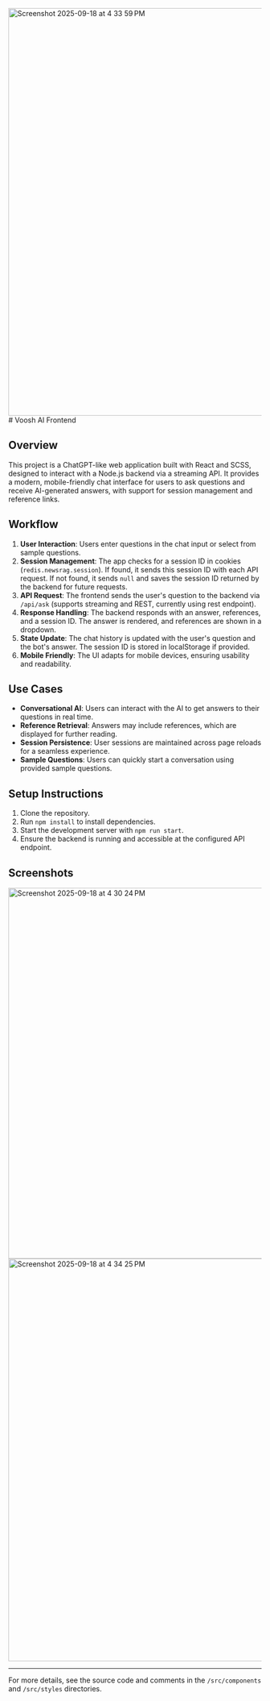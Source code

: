 <img width="1469" height="809" alt="Screenshot 2025-09-18 at 4 33 59 PM" src="https://github.com/user-attachments/assets/063e89f8-8bd2-4291-b7c9-3d4b85efa661" /># Voosh AI Frontend

## Overview
This project is a ChatGPT-like web application built with React and SCSS, designed to interact with a Node.js backend via a streaming API. It provides a modern, mobile-friendly chat interface for users to ask questions and receive AI-generated answers, with support for session management and reference links.

## Workflow
1. **User Interaction**: Users enter questions in the chat input or select from sample questions.
2. **Session Management**: The app checks for a session ID in cookies (`redis.newsrag.session`). If found, it sends this session ID with each API request. If not found, it sends `null` and saves the session ID returned by the backend for future requests.
3. **API Request**: The frontend sends the user's question to the backend via `/api/ask` (supports streaming and REST, currently using rest endpoint).
4. **Response Handling**: The backend responds with an answer, references, and a session ID. The answer is rendered, and references are shown in a dropdown.
5. **State Update**: The chat history is updated with the user's question and the bot's answer. The session ID is stored in localStorage if provided.
6. **Mobile Friendly**: The UI adapts for mobile devices, ensuring usability and readability.

## Use Cases
- **Conversational AI**: Users can interact with the AI to get answers to their questions in real time.
- **Reference Retrieval**: Answers may include references, which are displayed for further reading.
- **Session Persistence**: User sessions are maintained across page reloads for a seamless experience.
- **Sample Questions**: Users can quickly start a conversation using provided sample questions.


## Setup Instructions
1. Clone the repository.
2. Run `npm install` to install dependencies.
3. Start the development server with `npm run start`.
4. Ensure the backend is running and accessible at the configured API endpoint.

## Screenshots
<!-- Add screenshots below -->

<img width="1470" height="736" alt="Screenshot 2025-09-18 at 4 30 24 PM" src="https://github.com/user-attachments/assets/948333c9-9bee-4c94-9a90-564e801dd760" />
<img width="1467" height="799" alt="Screenshot 2025-09-18 at 4 34 25 PM" src="https://github.com/user-attachments/assets/dbfe6bed-4d6d-4858-9589-6fdf08532d64" />



---

For more details, see the source code and comments in the `/src/components` and `/src/styles` directories.
